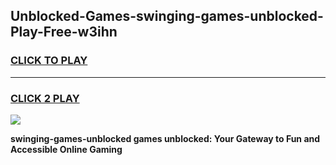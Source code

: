 
## Unblocked-Games-swinging-games-unblocked-Play-Free-w3ihn
<h3>
<a href="https://premium76.site?title=swinging-games-unblocked&ref=19M">CLICK TO PLAY</a></h3>
<hr>

<h3>
<a href="https://premium76.site?title=swinging-games-unblocked&ref=19M">CLICK 2 PLAY</a>
  
</h3>

<a href="https://premium76.site?title=swinging-games-unblocked&ref=19M"><img src="https://clearcache.store/games.png"></a>


**swinging-games-unblocked games unblocked: Your Gateway to Fun and Accessible Online Gaming**
